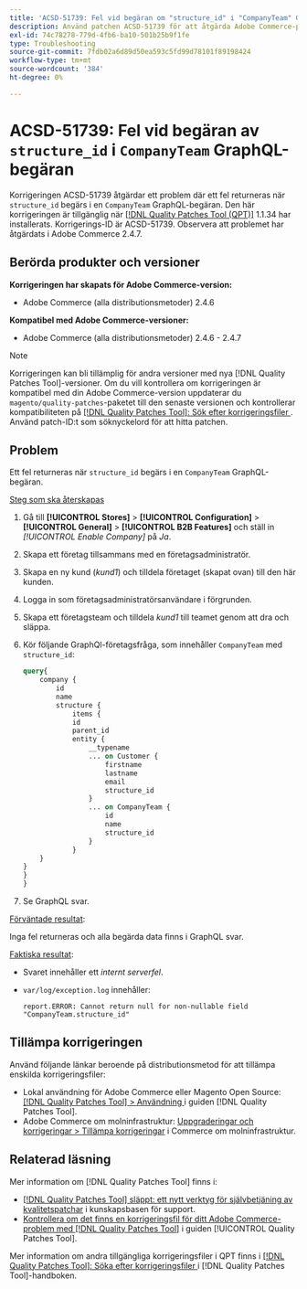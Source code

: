 ```yaml
---
title: 'ACSD-51739: Fel vid begäran om "structure_id" i "CompanyTeam" GraphQL-begäran'
description: Använd patchen ACSD-51739 för att åtgärda Adobe Commerce-problemet där ett fel returneras när "structure_id" begärs i en "CompanyTeam"-GraphQL-begäran.
exl-id: 74c78278-779d-4fb6-ba10-501b25b9f1fe
type: Troubleshooting
source-git-commit: 7fdb02a6d89d50ea593c5fd99d78101f89198424
workflow-type: tm+mt
source-wordcount: '384'
ht-degree: 0%

---
```


# ACSD-51739: Fel vid begäran av `structure_id` i `CompanyTeam` GraphQL-begäran

Korrigeringen ACSD-51739 åtgärdar ett problem där ett fel returneras när `structure_id` begärs i en `CompanyTeam` GraphQL-begäran. Den här korrigeringen är tillgänglig när [[!DNL Quality Patches Tool (QPT)]](https://experienceleague.adobe.com/en/docs/commerce-operations/tools/quality-patches-tool/quality-patches-tool-to-self-serve-quality-patches) 1.1.34 har installerats. Korrigerings-ID är ACSD-51739. Observera att problemet har åtgärdats i Adobe Commerce 2.4.7.

## Berörda produkter och versioner

**Korrigeringen har skapats för Adobe Commerce-version:**

* Adobe Commerce (alla distributionsmetoder) 2.4.6

**Kompatibel med Adobe Commerce-versioner:**

* Adobe Commerce (alla distributionsmetoder) 2.4.6 - 2.4.7

>[!NOTE]
>
>Korrigeringen kan bli tillämplig för andra versioner med nya [!DNL Quality Patches Tool]-versioner. Om du vill kontrollera om korrigeringen är kompatibel med din Adobe Commerce-version uppdaterar du `magento/quality-patches`-paketet till den senaste versionen och kontrollerar kompatibiliteten på [[!DNL Quality Patches Tool]: Sök efter korrigeringsfiler ](https://experienceleague.adobe.com/tools/commerce-quality-patches/index.html). Använd patch-ID:t som söknyckelord för att hitta patchen.

## Problem

Ett fel returneras när `structure_id` begärs i en `CompanyTeam` GraphQL-begäran.

<u>Steg som ska återskapas</u>

1. Gå till **[!UICONTROL Stores]** > **[!UICONTROL Configuration]** > **[!UICONTROL General]** > **[!UICONTROL B2B Features]** och ställ in *[!UICONTROL Enable Company]* på *Ja*.
1. Skapa ett företag tillsammans med en företagsadministratör.
1. Skapa en ny kund (*kund1*) och tilldela företaget (skapat ovan) till den här kunden.
1. Logga in som företagsadministratörsanvändare i förgrunden.
1. Skapa ett företagsteam och tilldela *kund1* till teamet genom att dra och släppa.
1. Kör följande GraphQl-företagsfråga, som innehåller `CompanyTeam` med `structure_id`:

   ```GraphQL
   query{
       company {
           id
           name
           structure {
               items {
               id
               parent_id
               entity {
                   __typename
                   ... on Customer {
                       firstname
                       lastname
                       email
                       structure_id
                   }
                   ... on CompanyTeam {
                       id
                       name
                       structure_id
                   }
               }
       }
   }
   }
   }
   ```

1. Se GraphQL svar.

<u>Förväntade resultat</u>:

Inga fel returneras och alla begärda data finns i GraphQL svar.

<u>Faktiska resultat</u>:

* Svaret innehåller ett *internt serverfel*.
* `var/log/exception.log` innehåller:

  ```
  report.ERROR: Cannot return null for non-nullable field "CompanyTeam.structure_id"
  ```

## Tillämpa korrigeringen

Använd följande länkar beroende på distributionsmetod för att tillämpa enskilda korrigeringsfiler:

* Lokal användning för Adobe Commerce eller Magento Open Source: [[!DNL Quality Patches Tool] > Användning ](/help/tools/quality-patches-tool/usage.md) i guiden [!DNL Quality Patches Tool].
* Adobe Commerce om molninfrastruktur: [Uppgraderingar och korrigeringar > Tillämpa korrigeringar](https://experienceleague.adobe.com/docs/commerce-cloud-service/user-guide/develop/upgrade/apply-patches.html) i Commerce om molninfrastruktur.

## Relaterad läsning

Mer information om [!DNL Quality Patches Tool] finns i:

* [[!DNL Quality Patches Tool] släppt: ett nytt verktyg för självbetjäning av kvalitetspatchar](https://experienceleague.adobe.com/en/docs/commerce-operations/tools/quality-patches-tool/quality-patches-tool-to-self-serve-quality-patches) i kunskapsbasen för support.
* [Kontrollera om det finns en korrigeringsfil för ditt Adobe Commerce-problem med  [!DNL Quality Patches Tool]](/help/tools/quality-patches-tool/patches-available-in-qpt/check-patch-for-magento-issue-with-magento-quality-patches.md) i guiden [!UICONTROL Quality Patches Tool].


Mer information om andra tillgängliga korrigeringsfiler i QPT finns i [[!DNL Quality Patches Tool]: Söka efter korrigeringsfiler ](https://experienceleague.adobe.com/tools/commerce-quality-patches/index.html) i [!DNL Quality Patches Tool]-handboken.
